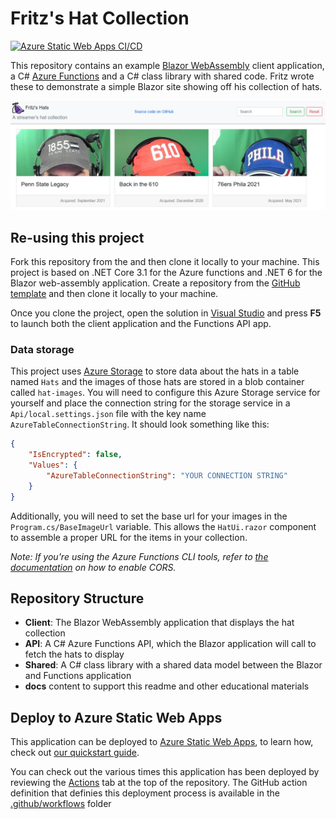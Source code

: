 # Fritz's Hat Collection

[![Azure Static Web Apps CI/CD](https://github.com/csharpfritz/Fritz.HatCollection/actions/workflows/azure-static-web-apps-salmon-pond-0177b6f0f.yml/badge.svg)](https://github.com/csharpfritz/Fritz.HatCollection/actions/workflows/azure-static-web-apps-salmon-pond-0177b6f0f.yml)

This repository contains an example [Blazor WebAssembly](https://docs.microsoft.com/aspnet/core/blazor/?view=aspnetcore-3.1#blazor-webassembly) client application, a C# [Azure Functions](https://docs.microsoft.com/azure/azure-functions/functions-overview) and a C# class library with shared code.  Fritz wrote these to demonstrate a simple Blazor site showing off his collection of hats.

[![Screenshot of Fritz's HatCollection website](docs/images/website-screenshot.png)](https://hats.csharpfritz.com)

## Re-using this project

Fork this repository from the and then clone it locally to your machine.  This project is based on .NET Core 3.1 for the Azure functions and .NET 6 for the Blazor web-assembly application.
Create a repository from the [GitHub template](https://github.com/staticwebdev/blazor-starter/generate) and then clone it locally to your machine.

Once you clone the project, open the solution in [Visual Studio](https://visualstudio.microsoft.com/vs/community/) and press **F5** to launch both the client application and the Functions API app.

### Data storage

This project uses [Azure Storage](https://docs.microsoft.com/azure/storage/common/storage-introduction) to store data about the hats in a table named `Hats` and the images of those hats are stored in a blob container called `hat-images`.  You will need to configure this Azure Storage service for yourself and place the connection string for the storage service in a `Api/local.settings.json` file with the key name `AzureTableConnectionString`.  It should look something like this:

```json
{
	"IsEncrypted": false,
	"Values": {
		"AzureTableConnectionString": "YOUR CONNECTION STRING"
	}
}
```

Additionally, you will need to set the base url for your images in the `Program.cs/BaseImageUrl` variable.  This allows the `HatUi.razor` component to assemble a proper URL for the items in your collection.

_Note: If you're using the Azure Functions CLI tools, refer to [the documentation](https://docs.microsoft.com/azure/azure-functions/functions-run-local?tabs=windows%2Ccsharp%2Cbash) on how to enable CORS._

## Repository Structure

* **Client**: The Blazor WebAssembly application that displays the hat collection
* **API**: A C# Azure Functions API, which the Blazor application will call to fetch the hats to display
* **Shared**: A C# class library with a shared data model between the Blazor and Functions application
* **docs** content to support this readme and other educational materials

## Deploy to Azure Static Web Apps

This application can be deployed to [Azure Static Web Apps](https://docs.microsoft.com/azure/static-web-apps), to learn how, check out [our quickstart guide](https://aka.ms/blazor-swa/quickstart).

You can check out the various times this application has been deployed by reviewing the [Actions](actions) tab at the top of the repository.  The GitHub action definition that definies this deployment process is available in the [.github/workflows](/csharpfritz/Fritz.HatCollection/tree/main/.github/workflows) folder
